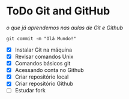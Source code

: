  # ToDo Git and GitHub 

 *o que já aprendemos nas aulas de Git e Github*

 `git commit -m "Olá Mundo!"`

- [x] Instalar Git na máquina
- [x] Revisar comandos Unix
- [x] Comandos básicos git
- [x] Acessando conta no Github 
- [x] Criar repositório local
- [x] Criar repositório Github
- [ ] Estudar fork